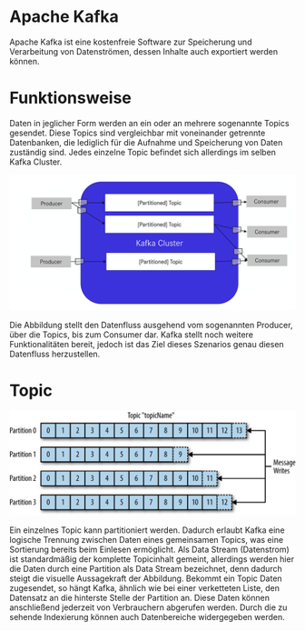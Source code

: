 # Apache Kafka

Apache Kafka ist eine kostenfreie Software zur Speicherung und Verarbeitung von Datenströmen, dessen Inhalte auch exportiert werden können.

# Funktionsweise

Daten in jeglicher Form werden an ein oder an mehrere sogenannte Topics gesendet. Diese Topics sind vergleichbar mit voneinander getrennte Datenbanken, die lediglich für die Aufnahme und Speicherung von Daten zuständig sind. Jedes einzelne Topic befindet sich allerdings im selben Kafka Cluster.

![Apache Kafka simple Architektur](./assets/kafka-arch.png)

Die Abbildung stellt den Datenfluss ausgehend vom sogenannten Producer, über die Topics, bis zum Consumer dar.
Kafka stellt noch weitere Funktionalitäten bereit, jedoch ist das Ziel dieses Szenarios genau diesen Datenfluss herzustellen.

# Topic

![Apache Kafka Topic](./assets/topic.png)

Ein einzelnes Topic kann partitioniert werden. Dadurch erlaubt Kafka eine logische Trennung zwischen Daten eines gemeinsamen Topics, was eine Sortierung bereits beim Einlesen ermöglicht.
Als Data Stream (Datenstrom) ist standardmäßig der komplette Topicinhalt gemeint, allerdings werden hier die Daten durch eine Partition als Data Stream bezeichnet, denn dadurch steigt die visuelle Aussagekraft der Abbildung.
Bekommt ein Topic Daten zugesendet, so hängt Kafka, ähnlich wie bei einer verketteten Liste, den Datensatz an die hinterste Stelle der Partition an. Diese Daten können anschließend jederzeit von Verbrauchern abgerufen werden.
Durch die zu sehende Indexierung können auch Datenbereiche widergegeben werden.
